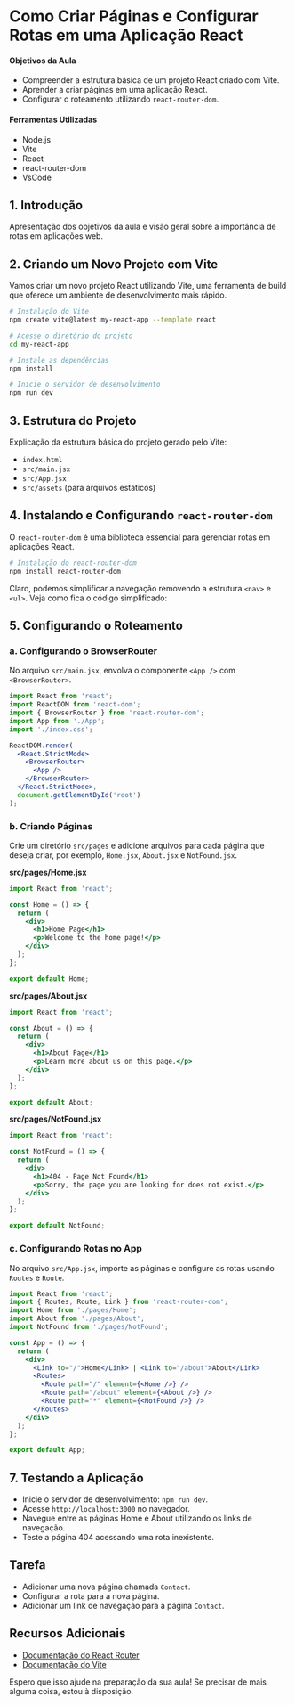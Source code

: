 # Como Criar Páginas e Configurar Rotas em uma Aplicação React

#### Objetivos da Aula
- Compreender a estrutura básica de um projeto React criado com Vite.
- Aprender a criar páginas em uma aplicação React.
- Configurar o roteamento utilizando `react-router-dom`.

#### Ferramentas Utilizadas
- Node.js
- Vite
- React
- react-router-dom
- VsCode

## 1. Introdução
Apresentação dos objetivos da aula e visão geral sobre a importância de rotas em aplicações web.

## 2. Criando um Novo Projeto com Vite
Vamos criar um novo projeto React utilizando Vite, uma ferramenta de build que oferece um ambiente de desenvolvimento mais rápido.

```bash
# Instalação do Vite
npm create vite@latest my-react-app --template react

# Acesse o diretório do projeto
cd my-react-app

# Instale as dependências
npm install

# Inicie o servidor de desenvolvimento
npm run dev
```

## 3. Estrutura do Projeto
Explicação da estrutura básica do projeto gerado pelo Vite:
- `index.html`
- `src/main.jsx`
- `src/App.jsx`
- `src/assets` (para arquivos estáticos)

## 4. Instalando e Configurando `react-router-dom`
O `react-router-dom` é uma biblioteca essencial para gerenciar rotas em aplicações React.

```bash
# Instalação do react-router-dom
npm install react-router-dom
```

Claro, podemos simplificar a navegação removendo a estrutura `<nav>` e `<ul>`. Veja como fica o código simplificado:

## 5. Configurando o Roteamento
### a. Configurando o BrowserRouter
No arquivo `src/main.jsx`, envolva o componente `<App />` com `<BrowserRouter>`.

```jsx
import React from 'react';
import ReactDOM from 'react-dom';
import { BrowserRouter } from 'react-router-dom';
import App from './App';
import './index.css';

ReactDOM.render(
  <React.StrictMode>
    <BrowserRouter>
      <App />
    </BrowserRouter>
  </React.StrictMode>,
  document.getElementById('root')
);
```

### b. Criando Páginas
Crie um diretório `src/pages` e adicione arquivos para cada página que deseja criar, por exemplo, `Home.jsx`, `About.jsx` e `NotFound.jsx`.

**src/pages/Home.jsx**
```jsx
import React from 'react';

const Home = () => {
  return (
    <div>
      <h1>Home Page</h1>
      <p>Welcome to the home page!</p>
    </div>
  );
};

export default Home;
```

**src/pages/About.jsx**
```jsx
import React from 'react';

const About = () => {
  return (
    <div>
      <h1>About Page</h1>
      <p>Learn more about us on this page.</p>
    </div>
  );
};

export default About;
```

**src/pages/NotFound.jsx**
```jsx
import React from 'react';

const NotFound = () => {
  return (
    <div>
      <h1>404 - Page Not Found</h1>
      <p>Sorry, the page you are looking for does not exist.</p>
    </div>
  );
};

export default NotFound;
```

### c. Configurando Rotas no App
No arquivo `src/App.jsx`, importe as páginas e configure as rotas usando `Routes` e `Route`.

```jsx
import React from 'react';
import { Routes, Route, Link } from 'react-router-dom';
import Home from './pages/Home';
import About from './pages/About';
import NotFound from './pages/NotFound';

const App = () => {
  return (
    <div>
      <Link to="/">Home</Link> | <Link to="/about">About</Link>
      <Routes>
        <Route path="/" element={<Home />} />
        <Route path="/about" element={<About />} />
        <Route path="*" element={<NotFound />} />
      </Routes>
    </div>
  );
};

export default App;
```

## 7. Testando a Aplicação
- Inicie o servidor de desenvolvimento: `npm run dev`.
- Acesse `http://localhost:3000` no navegador.
- Navegue entre as páginas Home e About utilizando os links de navegação.
- Teste a página 404 acessando uma rota inexistente.


## Tarefa
- Adicionar uma nova página chamada `Contact`.
- Configurar a rota para a nova página.
- Adicionar um link de navegação para a página `Contact`.

## Recursos Adicionais
- [Documentação do React Router](https://reactrouter.com/)
- [Documentação do Vite](https://vitejs.dev/)



Espero que isso ajude na preparação da sua aula! Se precisar de mais alguma coisa, estou à disposição.
